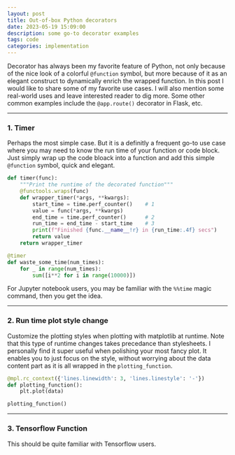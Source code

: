 ```yaml
---
layout: post
title: Out-of-box Python decorators
date: 2023-05-19 15:09:00
description: some go-to decorator examples
tags: code
categories: implementation
---
```


Decorator has always been my favorite feature of Python, not only because of the nice look of a colorful `@function` symbol, but more because of it as an elegant construct to dynamically enrich the wrapped function. In this post I would like to share some of my favorite use cases. I will also mention some real-world uses and leave interested reader to dig more. Some other common examples include the `@app.route()` decorator in Flask, etc.

<hr>

### 1. Timer

Perhaps the most simple case. But it is a definitly a frequent go-to use case where you may need to know the run time of your function or code block. Just simply wrap up the code bloack into a function and add this simple `@function` symbol, quick and elegant.

```python
def timer(func):
    """Print the runtime of the decorated function"""
    @functools.wraps(func)
    def wrapper_timer(*args, **kwargs):
        start_time = time.perf_counter()    # 1
        value = func(*args, **kwargs)
        end_time = time.perf_counter()      # 2
        run_time = end_time - start_time    # 3
        print(f"Finished {func.__name__!r} in {run_time:.4f} secs")
        return value
    return wrapper_timer

@timer
def waste_some_time(num_times):
    for _ in range(num_times):
        sum([i**2 for i in range(10000)])
```

For Jupyter notebook users, you may be familiar with the `%%time` magic command, then you get the idea.

<hr>

### 2. Run time plot style change

Customize the plotting styles when plotting with matplotlib at runtime. Note that this type of runtime changes takes precedance than stylesheets. I personally find it super useful when polishing your most fancy plot. It enables you to just focus on the style, without worrying about the data content part as it is all wrapped in the `plotting_function`.

```python
@mpl.rc_context({'lines.linewidth': 3, 'lines.linestyle': '-'})
def plotting_function():
    plt.plot(data)

plotting_function()
```

<hr>

### 3. Tensorflow **Function**

This should be quite familiar with Tensorflow users.